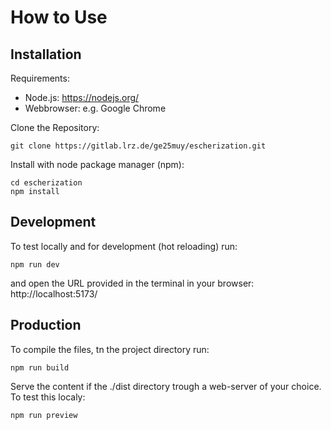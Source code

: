 # How to Use

## Installation

Requirements:
- Node.js: https://nodejs.org/
- Webbrowser: e.g. Google Chrome

Clone the Repository:
```batch
git clone https://gitlab.lrz.de/ge25muy/escherization.git
```

Install with node package manager (npm):
```batch
cd escherization
npm install
```

## Development 
To test locally and for development (hot reloading) run:
```batch
npm run dev
```
and open the URL provided in the terminal in your browser:
http://localhost:5173/

## Production 
To compile the files, tn the project directory run:
```batch
npm run build
```
Serve the content if the ./dist directory trough a web-server of your choice.
To test this localy:
```batch
npm run preview
```
